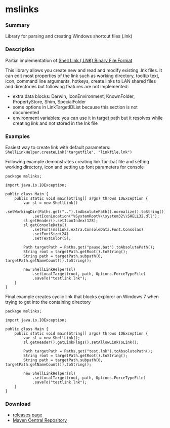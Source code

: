 mslinks
=======

### Summary
Library for parsing and creating Windows shortcut files (.lnk)

### Description
Partial implementation of [Shell Link (.LNK) Binary File Format](http://msdn.microsoft.com/en-us/library/dd871305.aspx)

This library allows you create new and read and modify existing .lnk files. It can edit most properties of the link such as working directory, tooltip text, icon, command line arguments, hotkeys, create links to LAN shared files and directories but following features are not implemented:

* extra data blocks: Darwin, IconEnvironment, KnownFolder, PropertyStore, Shim, SpecialFolder
* some options in LinkTargetIDList because this section is not documented
* environment variables: you can use it in target path but it resolves while creating link and not stored in the lnk file

### Examples
Easiest way to create link with default parameters: `ShellLinkHelper.createLink("targetfile", "linkfile.lnk")`

Following example demonstrates creating link for .bat file and setting working directory, icon and setting up font parameters for console
```
package mslinks;

import java.io.IOException;

public class Main {
	public static void main(String[] args) throws IOException {
		var sl = new ShellLink()
			.setWorkingDir(Paths.get("..").toAbsolutePath().normalize().toString())
			.setIconLocation("%SystemRoot%\\system32\\SHELL32.dll");
		sl.getHeader().setIconIndex(128);
		sl.getConsoleData()
			.setFont(mslinks.extra.ConsoleData.Font.Consolas)
			.setFontSize(24)
			.setTextColor(5);
				
		Path targetPath = Paths.get("pause.bat").toAbsolutePath();
		String root = targetPath.getRoot().toString();
		String path = targetPath.subpath(0, targetPath.getNameCount()).toString();

		new ShellLinkHelper(sl)
			.setLocalTarget(root, path, Options.ForceTypeFile)
			.saveTo("testlink.lnk");
	}
}

```

Final example creates cyclic link that blocks explorer on Windows 7 when trying to get into the containing directory
```
package mslinks;

import java.io.IOException;

public class Main {
	public static void main(String[] args) throws IOException {
		var sl = new ShellLink();
		sl.getHeader().getLinkFlags().setAllowLinkToLink();

		Path targetPath = Paths.get("test.lnk").toAbsolutePath();
		String root = targetPath.getRoot().toString();
		String path = targetPath.subpath(0, targetPath.getNameCount()).toString();

		new ShellLinkHelper(sl)
			.setLocalTarget(root, path, Options.ForceTypeFile)
			.saveTo("testlink.lnk");
	}
}
```

### Download
* [releases page](https://github.com/DmitriiShamrikov/mslinks/releases)
* [Maven Central Repository](http://search.maven.org/#search%7Cgav%7C1%7Cg%3A%22com.github.vatbub%22%20AND%20a%3A%22mslinks%22)
